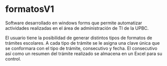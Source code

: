 # formatosV1

Software desarrollado en windows forms que permite automatizar actividades realizadas en el área de administración de TI de la UPBC.

El usuario tiene la posibilidad de generar distintos tipos de formatos de trámites escolares. A cada tipo de trámite se le asigna una clave única que se conformara con el tipo de trámite, consecutivo y fecha. El consecutivo así como un resumen del trámite realizado se almacena en un Excel para su control.
